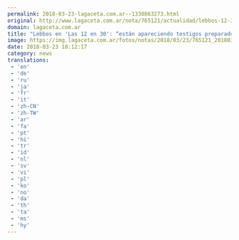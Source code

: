 ```yaml
---
permalink: 2018-03-23-lagaceta.com.ar--1330863273.html
original: http://www.lagaceta.com.ar/nota/765121/actualidad/lebbos-12-30-estan-apareciendo-testigos-preparados-para-obstaculizar-juicio.html
domain: lagaceta.com.ar
title: "Lebbos en 'Las 12 en 30': “están apareciendo testigos preparados para obstaculizar el juicio'"
image: https://img.lagaceta.com.ar/fotos/notas/2018/03/23/765121_20180323145042.jpg
date: 2018-03-23 18:12:17
category: news
translations: 
 - 'en'
 - 'de'
 - 'ru'
 - 'ja'
 - 'fr'
 - 'it'
 - 'zh-CN'
 - 'zh-TW'
 - 'ar'
 - 'fa'
 - 'pt'
 - 'hi'
 - 'tr'
 - 'id'
 - 'nl'
 - 'sv'
 - 'vi'
 - 'pl'
 - 'ko'
 - 'no'
 - 'da'
 - 'th'
 - 'ta'
 - 'ms'
 - 'hy'
---
```


